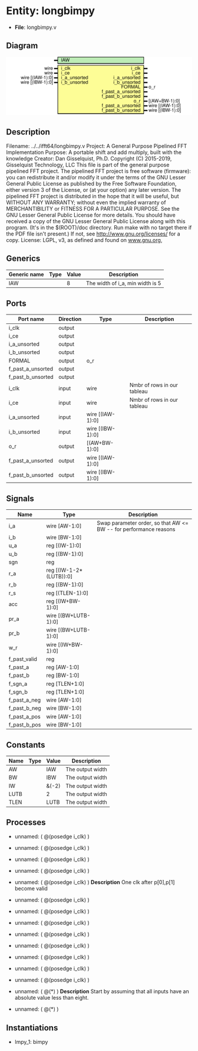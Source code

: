 # Entity: longbimpy

- **File**: longbimpy.v
## Diagram

![Diagram](longbimpy.svg "Diagram")
## Description

Filename: 	../../ifft64/longbimpy.v
 Project:	A General Purpose Pipelined FFT Implementation
 Purpose:	A portable shift and add multiply, built with the knowledge
 Creator:	Dan Gisselquist, Ph.D.
 Copyright (C) 2015-2019, Gisselquist Technology, LLC
 This file is part of the general purpose pipelined FFT project.
 The pipelined FFT project is free software (firmware): you can redistribute
 it and/or modify it under the terms of the GNU Lesser General Public License
 as published by the Free Software Foundation, either version 3 of the
 License, or (at your option) any later version.
 The pipelined FFT project is distributed in the hope that it will be useful,
 but WITHOUT ANY WARRANTY; without even the implied warranty of
 MERCHANTIBILITY or FITNESS FOR A PARTICULAR PURPOSE.  See the GNU Lesser
 General Public License for more details.
 You should have received a copy of the GNU Lesser General Public License
 along with this program.  (It's in the $(ROOT)/doc directory.  Run make
 with no target there if the PDF file isn't present.)  If not, see
 <http://www.gnu.org/licenses/> for a copy.
 License:	LGPL, v3, as defined and found on www.gnu.org,
 
## Generics

| Generic name | Type | Value | Description                      |
| ------------ | ---- | ----- | -------------------------------- |
| IAW          |      | 8     | The width of i_a, min width is 5 |
## Ports

| Port name         | Direction | Type             | Description                 |
| ----------------- | --------- | ---------------- | --------------------------- |
| i_clk             | output    |                  |                             |
| i_ce              | output    |                  |                             |
| i_a_unsorted      | output    |                  |                             |
| i_b_unsorted      | output    |                  |                             |
| FORMAL            | output    | o_r              |                             |
| f_past_a_unsorted | output    |                  |                             |
| f_past_b_unsorted | output    |                  |                             |
| i_clk             | input     | wire             | Nmbr of rows in our tableau |
|  i_ce             | input     | wire             | Nmbr of rows in our tableau |
| i_a_unsorted      | input     | wire	[(IAW-1):0] |                             |
| i_b_unsorted      | input     | wire	[(IBW-1):0] |                             |
| o_r               | output    | [(AW+BW-1):0]    |                             |
| f_past_a_unsorted | output    | wire	[(IAW-1):0] |                             |
| f_past_b_unsorted | output    | wire	[(IBW-1):0] |                             |
## Signals

| Name         | Type                    | Description                                                        |
| ------------ | ----------------------- | ------------------------------------------------------------------ |
| i_a          | wire [AW-1:0]           | Swap parameter order, so that AW <= BW -- for performance reasons  |
| i_b          | wire [BW-1:0]           |                                                                    |
| u_a          | reg	[(IW-1):0]          |                                                                    |
| u_b          | reg	[(BW-1):0]          |                                                                    |
| sgn          | reg                     |                                                                    |
| r_a          | reg	[(IW-1-2*(LUTB)):0] |                                                                    |
| r_b          | reg	[(BW-1):0]          |                                                                    |
| r_s          | reg	[(TLEN-1):0]        |                                                                    |
| acc          | reg	[(IW+BW-1):0]       |                                                                    |
| pr_a         | wire [(BW+LUTB-1):0]    |                                                                    |
| pr_b         | wire [(BW+LUTB-1):0]    |                                                                    |
| w_r          | wire [(IW+BW-1):0]      |                                                                    |
| f_past_valid | reg                     |                                                                    |
| f_past_a     | reg	[AW-1:0]            |                                                                    |
| f_past_b     | reg	[BW-1:0]            |                                                                    |
| f_sgn_a      | reg	[TLEN+1:0]          |                                                                    |
| f_sgn_b      | reg	[TLEN+1:0]          |                                                                    |
| f_past_a_neg | wire [AW-1:0]           |                                                                    |
| f_past_b_neg | wire [BW-1:0]           |                                                                    |
| f_past_a_pos | wire [AW-1:0]           |                                                                    |
| f_past_b_pos | wire [BW-1:0]           |                                                                    |
## Constants

| Name | Type | Value | Description       |
| ---- | ---- | ----- | ----------------- |
| AW   |      | IAW   | The output width  |
| BW   |      | IBW   | The output width  |
| IW   |      | &(-2) | The output width  |
| LUTB |      | 2     | The output width  |
| TLEN |      | LUTB  | The output width  |
## Processes
- unnamed: ( @(posedge i_clk) )
- unnamed: ( @(posedge i_clk) )
- unnamed: ( @(posedge i_clk) )
- unnamed: ( @(posedge i_clk) )
- unnamed: ( @(posedge i_clk) )
**Description**
One clk after p[0],p[1] become valid
- unnamed: ( @(posedge i_clk) )
- unnamed: ( @(posedge i_clk) )
- unnamed: ( @(posedge i_clk) )
- unnamed: ( @(posedge i_clk) )
- unnamed: ( @(posedge i_clk) )
- unnamed: ( @(posedge i_clk) )
- unnamed: ( @(posedge i_clk) )
- unnamed: ( @(posedge i_clk) )
- unnamed: ( @(*) )
**Description**
Start by assuming that all inputs have an absolute value less
than eight.

- unnamed: ( @(*) )
## Instantiations

- lmpy_1: bimpy
